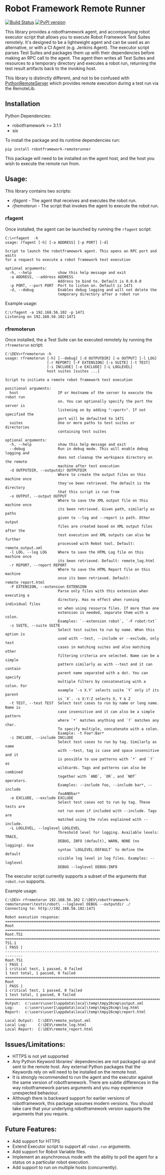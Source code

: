 # Robot Framework Remote Runner

[![Build Status](https://github.com/chrisBrookes93/robotframework-remoterunner/workflows/CI/badge.svg?branch=main)](https://github.com/chrisBrookes93/robotframework-remoterunner/actions)
[![PyPI version](https://badge.fury.io/py/robotframework-remoterunner.svg)](https://badge.fury.io/py/robotframework-remoterunner)

This library provides a robotframework agent,
and accompanying robot executor script that allows you to execute Robot Framework Test Suites remotely.
It's designed to be a lightweight agent and can be used as an alternative,
or with a CI Agent (e.g. Jenkins Agent). The executor script parses Test Suites and packages them up with their dependencies before making an RPC call to the agent.
The agent then writes all Test Suites and resources to a temporary directory and executes a robot run,
returning the test result artifacts back to the invoking host.

This library is distinctly different, and not to be confused with [PythonRemoteServer](https://github.com/robotframework/PythonRemoteServer) 
which provides remote execution during a test run via the RemoteLib.

## Installation

Python Dependencies:
* robotframework >= 3.1.1
* six

To install the package and its runtime dependencies run:
```text
pip install robotframework-remoterunner
```
This package will need to be installed on the agent host, and the host you wish to execute the remote run from.

## Usage:
This library contains two scripts:
* *rfagent* - The agent that receives and executes the robot run.
* *rfremoterun* - The script that invokes the agent to execute the robot run.

### rfagent

Once installed, the agent can be launched by running the ```rfagent``` script:
```text
C:\>rfagent  -h
usage: rfagent [-h] [-a ADDRESS] [-p PORT] [-d]

Script to launch the robotframework agent. This opens an RPC port and waits
for a request to execute a robot framework test execution

optional arguments:
  -h, --help            show this help message and exit
  -a ADDRESS, --address ADDRESS
                        Address to bind to. Default is 0.0.0.0
  -p PORT, --port PORT  Port to listen on. Default is 1471
  -d, --debug           Enables debug logging and will not delete the
                        temporary directory after a robot run
```
Example usage:
```text
C:\rfagent -a 192.168.56.102 -p 1471
Listening on 192.168.56.102:1471
```

### rfremoterun
Once installed, the a Test Suite can be executed remotely by running the ```rfremoterun``` script:
```text
C:\DEV>rfremoterun -h
usage: rfremoterun [-h] [--debug] [-d OUTPUTDIR] [-o OUTPUT] [-l LOG]
                   [-r REPORT] [-F EXTENSION] [-s SUITE] [-t TEST]
                   [-i INCLUDE] [-e EXCLUDE] [-L LOGLEVEL]
                   host suites [suites ...]

Script to initiate a remote robot framework test execution

positional arguments:
  host                  IP or Hostname of the server to execute the robot run
                        on. You can optionally specify the port the server is
                        listening on by adding ":<port>". If not specified the
                        port will be defaulted to 1471
  suites                One or more paths to test suites or directories
                        containing test suites

optional arguments:
  -h, --help            show this help message and exit
  --debug               Run in debug mode. This will enable debug logging and
                        does not cleanup the workspace directory on the remote
                        machine after test execution
  -d OUTPUTDIR, --outputdir OUTPUTDIR
                        Where to create the output files on this machine once
                        they've been retrieved. The default is the directory
                        that this script is run from
  -o OUTPUT, --output OUTPUT
                        Where to save the XML output file on this machine once
                        its been retrieved. Given path, similarly as paths
                        given to --log and --report is path. Other output
                        files are created based on XML output files after the
                        test execution and XML outputs can also be further
                        processed with Rebot tool. Default: remote_output.xml
  -l LOG, --log LOG     Where to save the HTML Log file on this machine once
                        its been retrieved. Default: remote_log.html
  -r REPORT, --report REPORT
                        Where to save the HTML Report file on this machine
                        once its been retrieved. Default: remote_report.html
  -F EXTENSION, --extension EXTENSION
                        Parse only files with this extension when executing a
                        directory. Has no effect when running individual files
                        or when using resource files. If more than one
                        extension is needed, separate them with a colon.
                        Examples: `--extension robot`, `-F robot:txt`
  -s SUITE, --suite SUITE
                        Select test suites to run by name. When this option is
                        used with --test, --include or --exclude, only test
                        cases in matching suites and also matching other
                        filtering criteria are selected. Name can be a simple
                        pattern similarly as with --test and it can contain
                        parent name separated with a dot. You can specify
                        multiple filters by concatenating with a colon. For
                        example `-s X.Y` selects suite `Y` only if its parent
                        is `X`. -s X:Y:Z selects X, Y & Z
  -t TEST, --test TEST  Select test cases to run by name or long name. Name is
                        case insensitive and it can also be a simple pattern
                        where `*` matches anything and `?` matches any char.
                        To specify multiple, concatenate with a colon.
                        Example: -t Foo*:Bar*
  -i INCLUDE, --include INCLUDE
                        Select test cases to run by tag. Similarly as name
                        with --test, tag is case and space insensitive and it
                        is possible to use patterns with `*` and `?` as
                        wildcards. Tags and patterns can also be combined
                        together with `AND`, `OR`, and `NOT` operators.
                        Examples: --include foo, --include bar*, --include
                        fooANDbar*
  -e EXCLUDE, --exclude EXCLUDE
                        Select test cases not to run by tag. These tests are
                        not run even if included with --include. Tags are
                        matched using the rules explained with --include.
  -L LOGLEVEL, --loglevel LOGLEVEL
                        Threshold level for logging. Available levels: TRACE,
                        DEBUG, INFO (default), WARN, NONE (no logging). Use
                        syntax `LOGLEVEL:DEFAULT` to define the default
                        visible log level in log files. Examples: --loglevel
                        DEBUG --loglevel DEBUG:INFO

```
The executor script currently supports a subset of the arguments that ```robot.run``` supports.

Example usage:
```text
C:\DEV> rfremoterun 192.168.56.102 C:\DEV\robotframework-remoterunner\tests\robot\ --loglevel DEBUG --outputdir ./
Connecting to: http://192.168.56.102:1471

Robot execution response:
==============================================================================
Root
==============================================================================
Root.TS1
==============================================================================
TS1.1                                                                 | PASS |
------------------------------------------------------------------------------
Root.TS1                                                              | PASS |
1 critical test, 1 passed, 0 failed
1 test total, 1 passed, 0 failed
==============================================================================
Root                                                                  | PASS |
1 critical test, 1 passed, 0 failed
1 test total, 1 passed, 0 failed
==============================================================================
Output:  c:\users\user1\appdata\local\temp\tmpy26cmp\output.xml
Log:     c:\users\user1\appdata\local\temp\tmpy26cmp\log.html
Report:  c:\users\user1\appdata\local\temp\tmpy26cmp\report.html

Local Output:  C:\DEV\remote_output.xml
Local Log:     C:\DEV\remote_log.html
Local Report:  C:\DEV\remote_report.html
```

## Issues/Limitations:
- HTTPS is not yet supported
- Any Python Keyword libraries' dependencies are not packaged up and sent to the remote host.
  Any external Python packages that the Keywords rely on will need to be installed on the remote host.
- It is strongly recommended to run the agent and the executor against the same version of robotframework.
There are subtle differences in the way robotframework parses arguments and you may experience unexpected behaviour.
- Although there is backward support for earlier versions of robotframework, this package assumes modern versions. 
You should take care that your underlying robotframework version supports the arguments that you require.

## Future Features:
- Add support for HTTPS
- Extend Executor script to support all ```robot.run``` arguments.
- Add support for Robot Variable files.
- Implement an asynchronous mode with the ability to poll the agent for a status on a particular robot execution.
- Add support to run on multiple hosts (concurrently).
